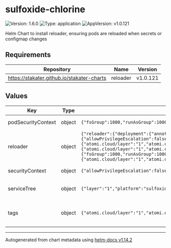 # sulfoxide-chlorine

![Version: 1.6.0](https://img.shields.io/badge/Version-1.6.0-informational?style=flat-square) ![Type: application](https://img.shields.io/badge/Type-application-informational?style=flat-square) ![AppVersion: v1.0.121](https://img.shields.io/badge/AppVersion-v1.0.121-informational?style=flat-square)

Helm Chart to install reloader, ensuring pods are reloaded when secrets or configmap changes

## Requirements

| Repository | Name | Version |
|------------|------|---------|
| https://stakater.github.io/stakater-charts | reloader | v1.0.121 |

## Values

| Key | Type | Default | Description |
|-----|------|---------|-------------|
| podSecurityContext | object | `{"fsGroup":1000,"runAsGroup":1000,"runAsNonRoot":true,"runAsUser":1000}` | YAML Anchor for PodSecurityContext |
| reloader | object | `{"reloader":{"deployment":{"annotations":{"<<":{"atomi.cloud/layer":"1","atomi.cloud/platform":"sulfoxide","atomi.cloud/service":"chlorine"},"atomi.cloud/module":"operator"},"containerSecurityContext":{"allowPrivilegeEscalation":false,"capabilities":{"drop":["ALL"]},"readOnlyRootFilesystem":true,"runAsGroup":1000,"runAsNonRoot":true,"runAsUser":1000},"labels":{"<<":{"atomi.cloud/layer":"1","atomi.cloud/platform":"sulfoxide","atomi.cloud/service":"chlorine"},"atomi.cloud/module":"operator"},"nodeSelector":{},"pod":{"annotations":{"<<":{"atomi.cloud/layer":"1","atomi.cloud/platform":"sulfoxide","atomi.cloud/service":"chlorine"},"atomi.cloud/module":"operator"}},"resources":{"limits":{"cpu":"500m","memory":"256Mi"},"requests":{"cpu":"10m","memory":"128Mi"}},"securityContext":{"fsGroup":1000,"runAsGroup":1000,"runAsNonRoot":true,"runAsUser":1000},"topologySpreadConstraints":[{"labelSelector":{"matchLabels":{"<<":{"atomi.cloud/layer":"1","atomi.cloud/platform":"sulfoxide","atomi.cloud/service":"chlorine"},"atomi.cloud/module":"operator"}},"maxSkew":1,"topologyKey":"topology.kubernetes.io/zone","whenUnsatisfiable":"ScheduleAnyway"}]},"reloadOnCreate":true}}` | Reloader Configuration. See [Reloader Helm Chart Documentation](https://github.com/stakater/Reloader/blob/master/deployments/kubernetes/chart/reloader/values.yaml) |
| securityContext | object | `{"allowPrivilegeEscalation":false,"capabilities":{"drop":["ALL"]},"readOnlyRootFilesystem":true,"runAsGroup":1000,"runAsNonRoot":true,"runAsUser":1000}` | YAML Anchor for SecurityContext |
| serviceTree | object | `{"layer":"1","platform":"sulfoxide","service":"chlorine"}` | AtomiCloud Service Tree. See [ServiceTree](https://atomicloud.larksuite.com/wiki/OkfJwTXGFiMJkrk6W3RuwRrZs64?theme=DARK&contentTheme=DARK#MHw5d76uDo2tBLx86cduFQMRsBb) |
| tags | object | `{"atomi.cloud/layer":"1","atomi.cloud/platform":"sulfoxide","atomi.cloud/service":"chlorine"}` | Kubernetes labels and annotations, following Service Tree |

----------------------------------------------
Autogenerated from chart metadata using [helm-docs v1.14.2](https://github.com/norwoodj/helm-docs/releases/v1.14.2)
